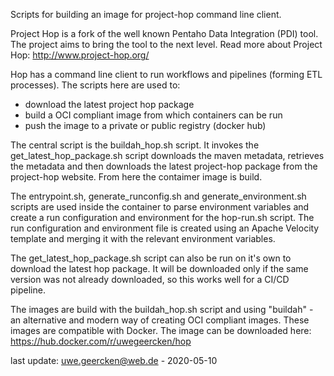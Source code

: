 Scripts for building an image for project-hop command line client.

Project Hop is a fork of the well known Pentaho Data Integration (PDI) tool. The project aims to bring the tool to the next level. Read more about Project Hop: http://www.project-hop.org/

Hop has a command line client to run workflows and pipelines (forming ETL processes). The scripts here are used to:

- download the latest project hop package
- build a OCI compliant image from which containers can be run
- push the image to a private or public registry (docker hub)

The central script is the buildah_hop.sh script. It invokes the get_latest_hop_package.sh script downloads the maven metadata, retrieves the metadata and then downloads the latest project-hop package from the project-hop website. From here the contaimer image is build.

The entrypoint.sh, generate_runconfig.sh and generate_environment.sh scripts are used inside the container to parse environment variables and create a run configuration and environment for the hop-run.sh script. The run configuration and environment file is created using an Apache Velocity template and merging it with the relevant environment variables.

The get_latest_hop_package.sh script can also be run on it's own to download the latest hop package. It will be downloaded only if the same version was not already downloaded, so this works well for a CI/CD pipeline.

The images are build with the buildah_hop.sh script and using "buildah" - an alternative and modern way of creating OCI compliant images. These images are compatible with Docker. The image can be downloaded here: https://hub.docker.com/r/uwegeercken/hop

last update: uwe.geercken@web.de - 2020-05-10
